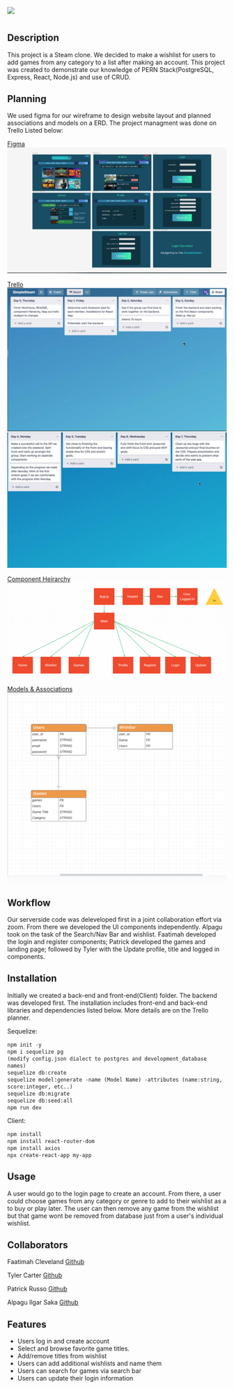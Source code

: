 ![](https://media0.giphy.com/media/SUcnmocyRKkfSil9xd/giphy.gif?cid=29caca7542y3l4lv7ydufxxo0ser78rk2xulwcfp5i0ya34p&rid=giphy.gif&ct=g)

# <Simple-Steam>

## Description
 This project is a Steam clone. We decided to make a wishlist for users to add games from any category to a list after making an account. This project was created to demonstrate our knowledge of PERN Stack(PostgreSQL, Express, React, Node.js) and use of CRUD. 


## Planning
We used figma for our wireframe to design website layout and planned associations and models on a ERD. The project managment was done on Trello Listed below:

[Figma](https://www.figma.com/file/GJcglGgbjQxmLAuQeQYUhN/Component-Heirarchy?node-id=0%3A1&t=3fR5PiBGsENvhGuf-1)
![Example screenshot](./Images/wireframe.png)

[Trello](https://trello.com/b/uKDXxQbk/simplesteam)
![Example screenshot](./Images/Trelloshot1.png)
![Example screenshot](./Images/Trelloshot2.png)

[Component Heirarchy](https://www.figma.com/file/GJcglGgbjQxmLAuQeQYUhN/Component-Heirarchy?node-id=0%3A1&t=3fR5PiBGsENvhGuf-1)
![Example screenshot](./Images/flowchart.png)

[Models & Associations](https://drive.google.com/file/d/1hKJR3raH_j_YbcrahY0dtTSxKKbwjMqw/view?usp=sharing)
![Example screenshot](./Images/ERD2.png)

## Workflow 
Our serverside code was deleveloped first in a joint collaboration effort via zoom. From there we developed the UI components independently. Alpagu took on the task of the Search/Nav Bar and wishlist. Faatimah developed the login and register components; Patrick developed the games and landing page; followed by Tyler with the Update profile, title and logged in components. 

## Installation

Initially we created a back-end and front-end(Client) folder. The backend was developed first. The installation includes front-end and back-end libraries and dependencies listed below. More details are on the Trello planner. 

Sequelize:
```
npm init -y
npm i sequelize pg 
(modify config.json dialect to postgres and development_database names)
sequelize db:create
sequelize model:generate -name (Model Name) -attributes (name:string, score:integer, etc..)
sequelize db:migrate
sequelize db:seed:all
npm run dev
```
Client:
```
npm install
npm install react-router-dom
npm install axios
npx create-react-app my-app
```

 
## Usage

A user would go to the login page to create an account. From there, a user could choose games from any category or genre to add to their wishlist as a to buy or play later. The user can then remove any game from the wishlist but that game wont be removed from database just from a user's individual wishlist. 


## Collaborators

Faatimah Cleveland [Github](https://github.com/mynameisfaatimah)

Tyler Carter [Github](https://github.com/bojeebs)

Patrick Russo [Github](https://github.com/PatrickRusso)

Alpagu Ilgar Saka [Github](https://github.com/narniaeagle)



## Features
- Users log in and create account
- Select and browse favorite game titles.
- Add/remove titles from wishlist
- Users can add additional wishlists and name them
- Users can search for games via search bar
- Users can update their login information

